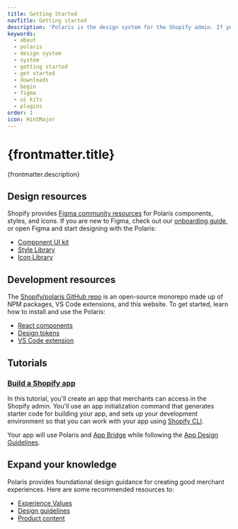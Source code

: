 ```yaml
---
title: Getting Started
navTitle: Getting started
description: 'Polaris is the design system for the Shopify admin. If you’re just starting out with Polaris, here’s a list of recommended resources and guidance to get you started.'
keywords:
  - about
  - polaris
  - design system
  - system
  - getting started
  - get started
  - downloads
  - begin
  - figma
  - ui kits
  - plugins
order: 1
icon: HintMajor
---
```


# {frontmatter.title}

<Lede>{frontmatter.description}</Lede>

## Design resources

Shopify provides [Figma community resources](https://www.figma.com/@Shopify) for Polaris components, styles, and icons. If you are new to Figma, check out our [onboarding guide](https://www.figma.com/community/file/994263185745279952), or open Figma and start designing with the Polaris:

- [Component UI kit](https://www.figma.com/community/file/1111360433678236702)
- [Style Library](https://www.figma.com/community/file/1111359207966840858)
- [Icon Library](https://www.figma.com/file/mMHFt3kEDNjLMZWowi6gnt/Polaris-Icons?node-id=753%3A2)

## Development resources

The [Shopify/polaris GitHub repo](https://github.com/Shopify/polaris) is an open-source monorepo made up of NPM packages, VS Code extensions, and this website. To get started, learn how to install and use the Polaris:

- [React components](https://github.com/Shopify/polaris/tree/main/polaris-react#using-the-react-components)
- [Design tokens](https://github.com/Shopify/polaris/tree/main/polaris-tokens#installation)
- [VS Code extension](/tools/polaris-for-vscode)

## Tutorials

### [Build a Shopify app](https://shopify.dev/apps/getting-started/create)

In this tutorial, you'll create an app that merchants can access in the Shopify admin. You'll use an app initialization command that generates starter code for building your app, and sets up your development environment so that you can work with your app using [Shopify CLI](https://shopify.dev/apps/tools/cli).

Your app will use Polaris and [App Bridge](https://shopify.dev/apps/tools/app-bridge) while following the [App Design Guidelines](https://shopify.dev/apps/design-guidelines).

## Expand your knowledge

Polaris provides foundational design guidance for creating good merchant experiences. Here are some recommended resources to:

- [Experience Values](/foundations/experience-values)
- [Design guidelines](/design)
- [Product content](/content/product-content)
